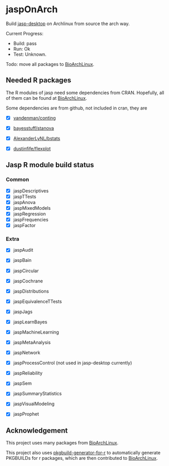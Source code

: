 # jaspOnArch
Build [jasp-desktop](https://github.com/jasp-stats/jasp-desktop) on Archlinux from source the arch way.

Current Progress: 
* Build: pass
* Run: Ok
* Test: Unknown.

Todo: move all packages to [BioArchLinux](https://github.com/BioArchLinux/Packages).


## Needed R packages
The R modules of jasp need some dependencies from CRAN.
Hopefully, all of them can be found at [BioArchLinux](https://github.com/BioArchLinux/Packages).

Some dependencies are from github, not included in cran, they are 
- [x] [vandenman/conting](https://github.com/vandenman/conting)
- [x] [bayesstuff/stanova](https://github.com/bayesstuff/stanova)
- [x] [AlexanderLyNL/bstats](https://github.com/AlexanderLyNL/bstats)
- [x] [dustinfife/flexplot](https://github.com/dustinfife/flexplot)


## Jasp R module build status
### Common
- [x] jaspDescriptives
- [x] jaspTTests
- [x] jaspAnova
- [x] jaspMixedModels
- [x] jaspRegression
- [x] jaspFrequencies
- [x] jaspFactor

### Extra
- [x] jaspAudit
- [x] jaspBain
- [x] jaspCircular
- [x] jaspCochrane
- [x] jaspDistributions
- [x] jaspEquivalenceTTests
- [x] jaspJags
- [x] jaspLearnBayes
- [x] jaspMachineLearning
- [x] jaspMetaAnalysis
- [x] jaspNetwork
- [x] jaspProcessControl (not used in jasp-desktop currently)
- [x] jaspReliability
- [x] jaspSem
- [x] jaspSummaryStatistics
- [x] jaspVisualModeling
- [x] jaspProphet





## Acknowledgement
This project uses many packages from [BioArchLinux](https://github.com/BioArchLinux/Packages).

This project also uses [pkgbuild-generator-for-r](https://github.com/hubutui/pkgbuild-generator-for-r) to automatically generate PKGBUILDs for r packages, which are then contributed to [BioArchLinux](https://github.com/BioArchLinux/Packages).